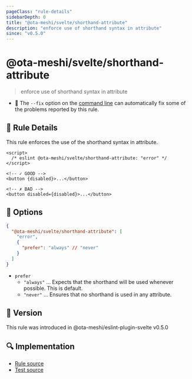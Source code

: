 ```yaml
---
pageClass: "rule-details"
sidebarDepth: 0
title: "@ota-meshi/svelte/shorthand-attribute"
description: "enforce use of shorthand syntax in attribute"
since: "v0.5.0"
---
```


# @ota-meshi/svelte/shorthand-attribute

> enforce use of shorthand syntax in attribute

- :wrench: The `--fix` option on the [command line](https://eslint.org/docs/user-guide/command-line-interface#fixing-problems) can automatically fix some of the problems reported by this rule.

## :book: Rule Details

This rule enforces the use of the shorthand syntax in attribute.

<ESLintCodeBlock fix>

<!-- prettier-ignore-start -->
<!--eslint-skip-->

```svelte
<script>
  /* eslint @ota-meshi/svelte/shorthand-attribute: "error" */
</script>

<!-- ✓ GOOD -->
<button {disabled}>...</button>

<!-- ✗ BAD -->
<button disabled={disabled}>...</button>
```

<!-- prettier-ignore-end -->

</ESLintCodeBlock>

## :wrench: Options

```json
{
  "@ota-meshi/svelte/shorthand-attribute": [
    "error",
    {
      "prefer": "always" // "never"
    }
  ]
}
```

- `prefer`
  - `"always"` ... Expects that the shorthand will be used whenever possible. This is default.
  - `"never"` ... Ensures that no shorthand is used in any attribute.

## :rocket: Version

This rule was introduced in @ota-meshi/eslint-plugin-svelte v0.5.0

## :mag: Implementation

- [Rule source](https://github.com/ota-meshi/eslint-plugin-svelte/blob/main/src/rules/shorthand-attribute.ts)
- [Test source](https://github.com/ota-meshi/eslint-plugin-svelte/blob/main/tests/src/rules/shorthand-attribute.ts)
